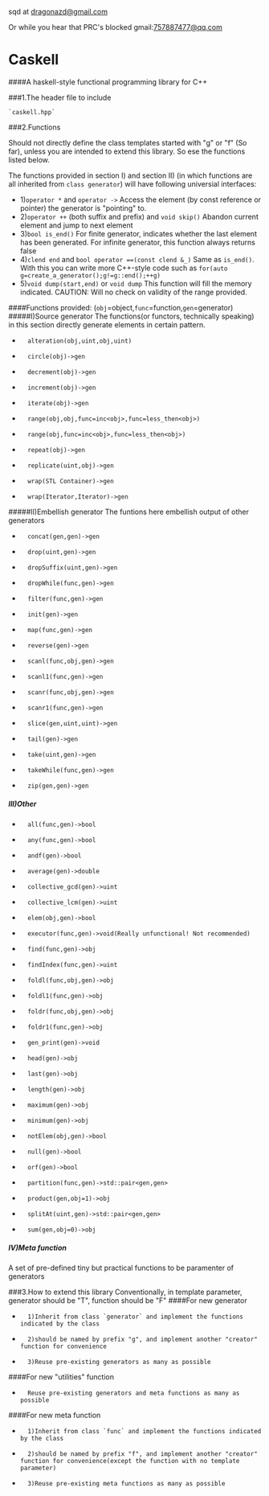 sqd at dragonazd@gmail.com

Or while you hear that PRC's blocked gmail:757887477@qq.com

Caskell
======
####A haskell-style functional programming library for C++

###1.The header file to include

    `caskell.hpp`
    
###2.Functions

Should not directly define the class templates started with "g" or "f" (So far), unless you are intended to extend this library. So ese the functions listed below.

The functions provided in section I) and section II) (in which functions are all inherited from `class generator`) will have following universial interfaces:
*	1)`operator *` and `operator ->`
	Access the element (by const reference or pointer) the generator is "pointing" to.
*	2)`operator ++` (both suffix and prefix) and `void skip()`
	Abandon current element and jump to next element
*	3)`bool is_end()`
	For finite generator, indicates whether the last element has been generated. For infinite generator, this function always returns false
*	4)`clend end` and `bool operator ==(const clend &_)`
	Same as `is_end()`. With this you can write more C++-style code such as `for(auto g=create_a_generator();g!=g::end();++g)` 
*	5)`void dump(start,end)` or `void dump`
	This function will fill the memory indicated. 
	CAUTION: Will no check on validity of the range provided.

####Functions provided:
(`obj`=object,`func`=function,`gen`=generator)
#####I)Source generator
The functions(or functors, technically speaking) in this section directly generate elements in certain pattern.

*		alteration(obj,uint,obj,uint)
*		circle(obj)->gen
*		decrement(obj)->gen
*		increment(obj)->gen
*		iterate(obj)->gen
*		range(obj,obj,func=inc<obj>,func=less_then<obj>)
*		range(obj,func=inc<obj>,func=less_then<obj>)
*		repeat(obj)->gen
*		replicate(uint,obj)->gen
*		wrap(STL Container)->gen
*		wrap(Iterator,Iterator)->gen
		
#####II)Embellish generator
The funtions here embellish output of other generators

*		concat(gen,gen)->gen
*		drop(uint,gen)->gen
*		dropSuffix(uint,gen)->gen
*		dropWhile(func,gen)->gen
*		filter(func,gen)->gen
*		init(gen)->gen
*		map(func,gen)->gen
*		reverse(gen)->gen
*		scanl(func,obj,gen)->gen
*		scanl1(func,gen)->gen
*		scanr(func,obj,gen)->gen
*		scanr1(func,gen)->gen
*		slice(gen,uint,uint)->gen
*		tail(gen)->gen
*		take(uint,gen)->gen
*		takeWhile(func,gen)->gen
*		zip(gen,gen)->gen
		
#####	III)Other

*		all(func,gen)->bool
*		any(func,gen)->bool
*		andf(gen)->bool
*		average(gen)->double
*		collective_gcd(gen)->uint
*		collective_lcm(gen)->uint
*		elem(obj,gen)->bool
*		executor(func,gen)->void(Really unfunctional! Not recommended)
*		find(func,gen)->obj
*		findIndex(func,gen)->uint
*		foldl(func,obj,gen)->obj
*		foldl1(func,gen)->obj
*		foldr(func,obj,gen)->obj
*		foldr1(func,gen)->obj
*		gen_print(gen)->void
*		head(gen)->obj
*		last(gen)->obj
*		length(gen)->obj
*		maximum(gen)->obj
*		minimum(gen)->obj
*		notElem(obj,gen)->bool
*		null(gen)->bool
*		orf(gen)->bool
*		partition(func,gen)->std::pair<gen,gen>
*		product(gen,obj=1)->obj
*		splitAt(uint,gen)->std::pair<gen,gen>
*		sum(gen,obj=0)->obj

#####	IV)Meta function
A set of pre-defined tiny but practical functions to be paramenter of generators


###3.How to extend this library
Conventionally, in template parameter, generator should be "T", function should be "F"
####For new generator
*		1)Inherit from class `generator` and implement the functions indicated by the class
*		2)should be named by prefix "g", and implement another "creator" function for convenience
*		3)Reuse pre-existing generators as many as possible
		
####For new "utilities" function
*		Reuse pre-existing generators and meta functions as many as possible
		
####For new meta function
*		1)Inherit from class `func` and implement the functions indicated by the class
*		2)should be named by prefix "f", and implement another "creator" function for convenience(except the function with no template parameter)
*		3)Reuse pre-existing meta functions as many as possible
